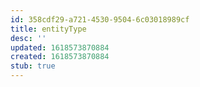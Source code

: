 ```yaml
---
id: 358cdf29-a721-4530-9504-6c03018989cf
title: entityType
desc: ''
updated: 1618573870884
created: 1618573870884
stub: true
---
```


